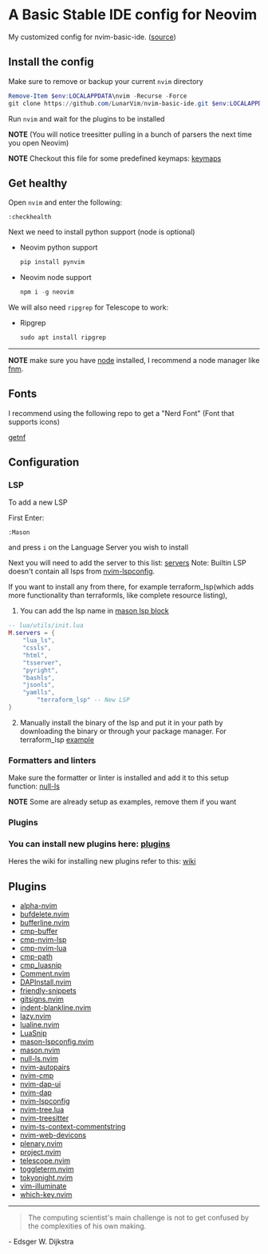# A Basic Stable IDE config for Neovim
My customized config for nvim-basic-ide. ([source](https://github.com/LunarVim/nvim-basic-ide))

## Install the config

Make sure to remove or backup your current `nvim` directory

```powershell
Remove-Item $env:LOCALAPPDATA\nvim -Recurse -Force
git clone https://github.com/LunarVim/nvim-basic-ide.git $env:LOCALAPPDATA\nvim
```

Run `nvim` and wait for the plugins to be installed

**NOTE** (You will notice treesitter pulling in a bunch of parsers the next time you open Neovim)

**NOTE** Checkout this file for some predefined keymaps: [keymaps](https://github.com/LunarVim/nvim-basic-ide/tree/master/lua/keymaps.lua)

## Get healthy

Open `nvim` and enter the following:

```
:checkhealth
```

Next we need to install python support (node is optional)

- Neovim python support

  ```powershell
  pip install pynvim
  ```

- Neovim node support

  ```powershell
  npm i -g neovim
  ```

We will also need `ripgrep` for Telescope to work:

- Ripgrep

  ```powershell
  sudo apt install ripgrep
  ```

---

**NOTE** make sure you have [node](https://nodejs.org/en/) installed, I recommend a node manager like [fnm](https://github.com/Schniz/fnm).

## Fonts

I recommend using the following repo to get a "Nerd Font" (Font that supports icons)

[getnf](https://github.com/ronniedroid/getnf)

## Configuration

### LSP

To add a new LSP

First Enter:

```
:Mason
```

and press `i` on the Language Server you wish to install

Next you will need to add the server to this list: [servers](https://github.com/LunarVim/nvim-basic-ide/tree/master/lua/utils/init.lua#L3)
Note: Builtin LSP doesn't contain all lsps from [nvim-lspconfig](https://github.com/neovim/nvim-lspconfig/blob/master/doc/server_configurations.md#terraform_lsp).

If you want to install any from there, for example terraform_lsp(which adds more functionality than terraformls, like complete resource listing),

1. You can add the lsp name in [mason lsp block](https://github.com/LunarVim/nvim-basic-ide/tree/master/user/utils/init.lua#L3-L13)

```lua
-- lua/utils/init.lua
M.servers = {
	"lua_ls",
	"cssls",
	"html",
	"tsserver",
	"pyright",
	"bashls",
	"jsonls",
	"yamlls",
    	"terraform_lsp" -- New LSP
}
```

2. Manually install the binary of the lsp and put it in your path by downloading the binary or through your package manager. For terraform_lsp [example](https://github.com/juliosueiras/terraform-lsp/releases)

### Formatters and linters

Make sure the formatter or linter is installed and add it to this setup function: [null-ls](https://github.com/LunarVim/nvim-basic-ide/blob/e6b6c96280ca730a2564f2e36050df055acfb1a8/lua/user/null-ls.lua#L22)

**NOTE** Some are already setup as examples, remove them if you want

### Plugins

### You can install new plugins here: [plugins](https://github.com/LunarVim/nvim-basic-ide/tree/master/lua/user)

Heres the wiki for installing new plugins refer to this: [wiki](https://github.com/LunarVim/nvim-basic-ide/wiki/adding_new_plugins)

## Plugins

- [alpha-nvim](https://github.com/goolord/alpha-nvim)
- [bufdelete.nvim](https://github.com/famiu/bufdelete.nvim)
- [bufferline.nvim](https://github.com/akinsho/bufferline.nvim)
- [cmp-buffer](https://github.com/hrsh7th/cmp-buffer)
- [cmp-nvim-lsp](https://github.com/hrsh7th/cmp-nvim-lsp)
- [cmp-nvim-lua](https://github.com/hrsh7th/cmp-nvim-lua)
- [cmp-path](https://github.com/hrsh7th/cmp-path)
- [cmp_luasnip](https://github.com/saadparwaiz1/cmp_luasnip)
- [Comment.nvim](https://github.com/numToStr/Comment.nvim)
- [DAPInstall.nvim](https://github.com/ravenxrz/DAPInstall.nvim)
- [friendly-snippets](https://github.com/rafamadriz/friendly-snippets)
- [gitsigns.nvim](https://github.com/lewis6991/gitsigns.nvim)
- [indent-blankline.nvim](https://github.com/lukas-reineke/indent-blankline.nvim)
- [lazy.nvim](https://github.com/folke/lazy.nvim)
- [lualine.nvim](https://github.com/nvim-lualine/lualine.nvim)
- [LuaSnip](https://github.com/L3MON4D3/LuaSnip)
- [mason-lspconfig.nvim](https://github.com/williamboman/mason-lspconfig.nvim)
- [mason.nvim](https://github.com/williamboman/mason.nvim)
- [null-ls.nvim](https://github.com/jose-elias-alvarez/null-ls.nvim)
- [nvim-autopairs](https://github.com/windwp/nvim-autopairs)
- [nvim-cmp](https://github.com/hrsh7th/nvim-cmp)
- [nvim-dap-ui](https://github.com/rcarriga/nvim-dap-ui)
- [nvim-dap](https://github.com/mfussenegger/nvim-dap)
- [nvim-lspconfig](https://github.com/neovim/nvim-lspconfig)
- [nvim-tree.lua](https://github.com/kyazdani42/nvim-tree.lua)
- [nvim-treesitter](https://github.com/nvim-treesitter/nvim-treesitter)
- [nvim-ts-context-commentstring](https://github.com/JoosepAlviste/nvim-ts-context-commentstring)
- [nvim-web-devicons](https://github.com/nvim-tree/nvim-web-devicons)
- [plenary.nvim](https://github.com/nvim-lua/plenary.nvim)
- [project.nvim](https://github.com/ahmedkhalf/project.nvim)
- [telescope.nvim](https://github.com/nvim-telescope/telescope.nvim)
- [toggleterm.nvim](https://github.com/akinsho/toggleterm.nvim)
- [tokyonight.nvim](https://github.com/folke/tokyonight.nvim)
- [vim-illuminate](https://github.com/RRethy/vim-illuminate)
- [which-key.nvim](https://github.com/folke/which-key.nvim)

---

> The computing scientist's main challenge is not to get confused by the complexities of his own making.

\- Edsger W. Dijkstra

